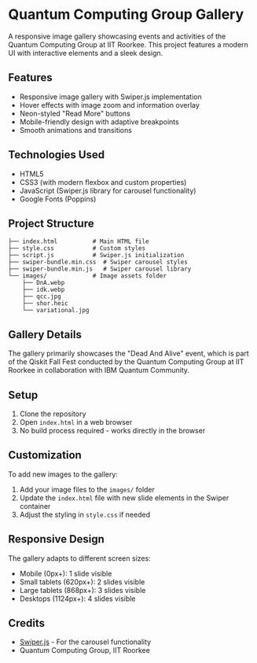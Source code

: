 # Quantum Computing Group Gallery

A responsive image gallery showcasing events and activities of the Quantum Computing Group at IIT Roorkee. This project features a modern UI with interactive elements and a sleek design.

## Features

- Responsive image gallery with Swiper.js implementation
- Hover effects with image zoom and information overlay
- Neon-styled "Read More" buttons
- Mobile-friendly design with adaptive breakpoints
- Smooth animations and transitions

## Technologies Used

- HTML5
- CSS3 (with modern flexbox and custom properties)
- JavaScript (Swiper.js library for carousel functionality)
- Google Fonts (Poppins)

## Project Structure

```
├── index.html          # Main HTML file
├── style.css           # Custom styles
├── script.js           # Swiper.js initialization
├── swiper-bundle.min.css  # Swiper carousel styles
├── swiper-bundle.min.js   # Swiper carousel library
└── images/             # Image assets folder
    ├── DnA.webp
    ├── idk.webp
    ├── qcc.jpg
    ├── shor.heic
    └── variational.jpg
```

## Gallery Details

The gallery primarily showcases the "Dead And Alive" event, which is part of the Qiskit Fall Fest conducted by the Quantum Computing Group at IIT Roorkee in collaboration with IBM Quantum Community.

## Setup

1. Clone the repository
2. Open `index.html` in a web browser
3. No build process required - works directly in the browser

## Customization

To add new images to the gallery:
1. Add your image files to the `images/` folder
2. Update the `index.html` file with new slide elements in the Swiper container
3. Adjust the styling in `style.css` if needed

## Responsive Design

The gallery adapts to different screen sizes:
- Mobile (0px+): 1 slide visible
- Small tablets (620px+): 2 slides visible
- Large tablets (868px+): 3 slides visible
- Desktops (1124px+): 4 slides visible

## Credits

- [Swiper.js](https://swiperjs.com/) - For the carousel functionality
- Quantum Computing Group, IIT Roorkee